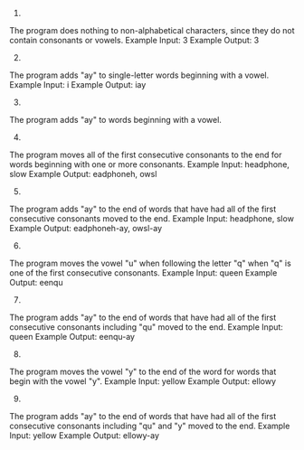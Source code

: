 1.
The program does nothing to non-alphabetical characters, since they do not contain consonants or vowels.
  Example Input: 3
  Example Output: 3

2.
The program adds "ay" to single-letter words beginning with a vowel.
Example Input: i
Example Output: iay

3.
The program adds "ay" to words beginning with a vowel.  

4.
The program moves all of the first consecutive consonants to the end for words beginning with one or more consonants.
Example Input: headphone, slow
Example Output: eadphoneh, owsl

5.
The program adds "ay" to the end of words that have had all of the first consecutive consonants moved to the end.
Example Input: headphone, slow
Example Output: eadphoneh-ay, owsl-ay

6.
The program moves the vowel "u" when following the letter "q" when "q" is one of the first consecutive consonants.
Example Input: queen
Example Output: eenqu

7.
The program adds "ay" to the end of words that have had all of the first consecutive consonants including "qu" moved to the end.
Example Input: queen
Example Output: eenqu-ay

8.
The program moves the vowel "y" to the end of the word for words that begin with the vowel "y".
Example Input: yellow
Example Output: ellowy

9.
The program adds "ay" to the end of words that have had all of the first consecutive consonants including "qu" and "y" moved to the end.
Example Input: yellow
Example Output: ellowy-ay
